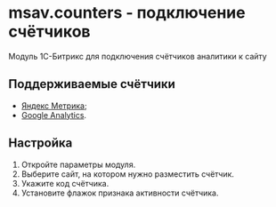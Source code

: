 # msav.counters - подключение счётчиков
Модуль 1С-Битрикс для подключения счётчиков аналитики к сайту
## Поддерживаемые счётчики
* [Яндекс Метрика](https://metrika.yandex.ru/);
* [Google Analytics](https://analytics.google.com/).
## Настройка
1. Откройте параметры модуля.
2. Выберите сайт, на котором нужно разместить счётчик.
3. Укажите код счётчика.
4. Установите флажок признака активности счётчика.
